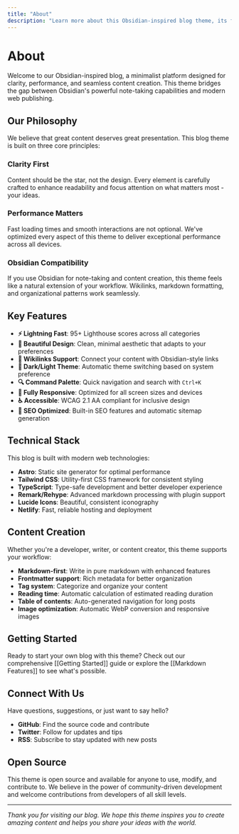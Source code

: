 ```yaml
---
title: "About"
description: "Learn more about this Obsidian-inspired blog theme, its features, and the philosophy behind its minimalist design approach."
---
```

# About

Welcome to our Obsidian-inspired blog, a minimalist platform designed for clarity, performance, and seamless content creation. This theme bridges the gap between Obsidian's powerful note-taking capabilities and modern web publishing.

## Our Philosophy

We believe that great content deserves great presentation. This blog theme is built on three core principles:

### Clarity First
Content should be the star, not the design. Every element is carefully crafted to enhance readability and focus attention on what matters most - your ideas.

### Performance Matters
Fast loading times and smooth interactions are not optional. We've optimized every aspect of this theme to deliver exceptional performance across all devices.

### Obsidian Compatibility
If you use Obsidian for note-taking and content creation, this theme feels like a natural extension of your workflow. Wikilinks, markdown formatting, and organizational patterns work seamlessly.

## Key Features

- **⚡ Lightning Fast**: 95+ Lighthouse scores across all categories
- **🎨 Beautiful Design**: Clean, minimal aesthetic that adapts to your preferences
- **🔗 Wikilinks Support**: Connect your content with Obsidian-style links
- **🌙 Dark/Light Theme**: Automatic theme switching based on system preference
- **🔍 Command Palette**: Quick navigation and search with `Ctrl+K`
- **📱 Fully Responsive**: Optimized for all screen sizes and devices
- **♿ Accessible**: WCAG 2.1 AA compliant for inclusive design
- **🚀 SEO Optimized**: Built-in SEO features and automatic sitemap generation

## Technical Stack

This blog is built with modern web technologies:

- **Astro**: Static site generator for optimal performance
- **Tailwind CSS**: Utility-first CSS framework for consistent styling
- **TypeScript**: Type-safe development and better developer experience
- **Remark/Rehype**: Advanced markdown processing with plugin support
- **Lucide Icons**: Beautiful, consistent iconography
- **Netlify**: Fast, reliable hosting and deployment

## Content Creation

Whether you're a developer, writer, or content creator, this theme supports your workflow:

- **Markdown-first**: Write in pure markdown with enhanced features
- **Frontmatter support**: Rich metadata for better organization
- **Tag system**: Categorize and organize your content
- **Reading time**: Automatic calculation of estimated reading duration
- **Table of contents**: Auto-generated navigation for long posts
- **Image optimization**: Automatic WebP conversion and responsive images

## Getting Started

Ready to start your own blog with this theme? Check out our comprehensive [[Getting Started]] guide or explore the [[Markdown Features]] to see what's possible.

## Connect With Us

Have questions, suggestions, or just want to say hello?

- **GitHub**: Find the source code and contribute
- **Twitter**: Follow for updates and tips
- **RSS**: Subscribe to stay updated with new posts

## Open Source

This theme is open source and available for anyone to use, modify, and contribute to. We believe in the power of community-driven development and welcome contributions from developers of all skill levels.

---

*Thank you for visiting our blog. We hope this theme inspires you to create amazing content and helps you share your ideas with the world.*
